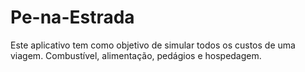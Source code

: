 # Pe-na-Estrada
Este aplicativo tem como objetivo de simular todos os custos de uma viagem. Combustível, alimentação, pedágios e hospedagem.
